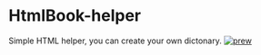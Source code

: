 # HtmlBook-helper
Simple HTML helper, you can create your own dictonary.
[![prew](https://asciinema.org/a/235114.svg)](https://asciinema.org/a/235114)
